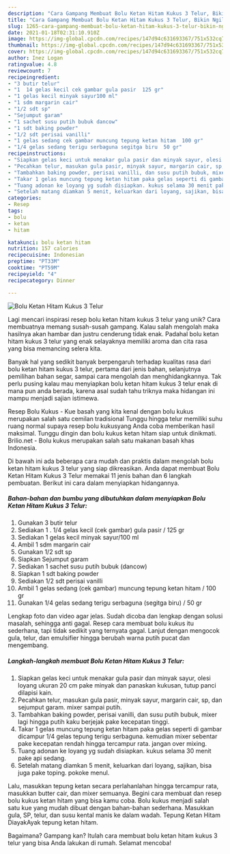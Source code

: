 ```yaml
---
description: "Cara Gampang Membuat Bolu Ketan Hitam Kukus 3 Telur, Bikin Ngiler"
title: "Cara Gampang Membuat Bolu Ketan Hitam Kukus 3 Telur, Bikin Ngiler"
slug: 1265-cara-gampang-membuat-bolu-ketan-hitam-kukus-3-telur-bikin-ngiler
date: 2021-01-18T02:31:10.910Z
image: https://img-global.cpcdn.com/recipes/147d94c631693367/751x532cq70/bolu-ketan-hitam-kukus-3-telur-foto-resep-utama.jpg
thumbnail: https://img-global.cpcdn.com/recipes/147d94c631693367/751x532cq70/bolu-ketan-hitam-kukus-3-telur-foto-resep-utama.jpg
cover: https://img-global.cpcdn.com/recipes/147d94c631693367/751x532cq70/bolu-ketan-hitam-kukus-3-telur-foto-resep-utama.jpg
author: Inez Logan
ratingvalue: 4.8
reviewcount: 7
recipeingredient:
- "3 butir telur"
- "1  14 gelas kecil cek gambar gula pasir  125 gr"
- "1 gelas kecil minyak sayur100 ml"
- "1 sdm margarin cair"
- "1/2 sdt sp"
- "Sejumput garam"
- "1 sachet susu putih bubuk dancow"
- "1 sdt baking powder"
- "1/2 sdt perisai vanilli"
- "1 gelas sedang cek gambar muncung tepung ketan hitam  100 gr"
- "1/4 gelas sedang terigu serbaguna segitga biru  50 gr"
recipeinstructions:
- "Siapkan gelas keci untuk menakar gula pasir dan minyak sayur, olesi loyang ukuran 20 cm pake minyak dan panaskan kukusan, tutup panci dilapisi kain."
- "Pecahkan telur, masukan gula pasir, minyak sayur, margarin cair, sp, dan sejumput garam. mixer sampai putih."
- "Tambahkan baking powder, perisai vanilli, dan susu putih bubuk, mixer lagi hingga putih kaku berjejak pake kecepatan tinggi."
- "Takar 1 gelas muncung tepung ketan hitam paka gelas seperti di gambar dicampur 1/4 gelas tepung terigu serbaguna. kemudian mixer sebentar pake kecepatan rendah hingga tercampur rata. jangan over mixing."
- "Tuang adonan ke loyang yg sudah disiapkan. kukus selama 30 menit pake api sedang."
- "Setelah matang diamkan 5 menit, keluarkan dari loyang, sajikan, bisa juga pake toping. pokoke menul."
categories:
- Resep
tags:
- bolu
- ketan
- hitam

katakunci: bolu ketan hitam 
nutrition: 157 calories
recipecuisine: Indonesian
preptime: "PT33M"
cooktime: "PT59M"
recipeyield: "4"
recipecategory: Dinner

---
```



![Bolu Ketan Hitam Kukus 3 Telur](https://img-global.cpcdn.com/recipes/147d94c631693367/751x532cq70/bolu-ketan-hitam-kukus-3-telur-foto-resep-utama.jpg)

Lagi mencari inspirasi resep bolu ketan hitam kukus 3 telur yang unik? Cara membuatnya memang susah-susah gampang. Kalau salah mengolah maka hasilnya akan hambar dan justru cenderung tidak enak. Padahal bolu ketan hitam kukus 3 telur yang enak selayaknya memiliki aroma dan cita rasa yang bisa memancing selera kita.

Banyak hal yang sedikit banyak berpengaruh terhadap kualitas rasa dari bolu ketan hitam kukus 3 telur, pertama dari jenis bahan, selanjutnya pemilihan bahan segar, sampai cara mengolah dan menghidangkannya. Tak perlu pusing kalau mau menyiapkan bolu ketan hitam kukus 3 telur enak di mana pun anda berada, karena asal sudah tahu triknya maka hidangan ini mampu menjadi sajian istimewa.

Resep Bolu Kukus - Kue basah yang kita kenal dengan bolu kukus merupakan salah satu cemilan tradisional Tunggu hingga telur memiliki suhu ruang normal supaya resep bolu kukusyang Anda coba memberikan hasil maksimal. Tunggu dingin dan bolu kukus ketan hitam siap untuk dinikmati. Brilio.net - Bolu kukus merupakan salah satu makanan basah khas Indonesia.


Di bawah ini ada beberapa cara mudah dan praktis dalam mengolah bolu ketan hitam kukus 3 telur yang siap dikreasikan. Anda dapat membuat Bolu Ketan Hitam Kukus 3 Telur memakai 11 jenis bahan dan 6 langkah pembuatan. Berikut ini cara dalam menyiapkan hidangannya.

<!--inarticleads1-->

##### Bahan-bahan dan bumbu yang dibutuhkan dalam menyiapkan Bolu Ketan Hitam Kukus 3 Telur:

1. Gunakan 3 butir telur
1. Sediakan 1 . 1/4 gelas kecil (cek gambar) gula pasir / 125 gr
1. Sediakan 1 gelas kecil minyak sayur/100 ml
1. Ambil 1 sdm margarin cair
1. Gunakan 1/2 sdt sp
1. Siapkan Sejumput garam
1. Sediakan 1 sachet susu putih bubuk (dancow)
1. Siapkan 1 sdt baking powder
1. Sediakan 1/2 sdt perisai vanilli
1. Ambil 1 gelas sedang (cek gambar) muncung tepung ketan hitam / 100 gr
1. Gunakan 1/4 gelas sedang terigu serbaguna (segitga biru) / 50 gr


Lengkap foto dan video agar jelas. Sudah dicoba dan lengkap dengan solusi masalah, sehingga anti gagal. Resep cara membuat bolu kukus itu sederhana, tapi tidak sedikit yang ternyata gagal. Lanjut dengan mengocok gula, telur, dan emulsifier hingga berubah warna putih pucat dan mengembang. 

<!--inarticleads2-->

##### Langkah-langkah membuat Bolu Ketan Hitam Kukus 3 Telur:

1. Siapkan gelas keci untuk menakar gula pasir dan minyak sayur, olesi loyang ukuran 20 cm pake minyak dan panaskan kukusan, tutup panci dilapisi kain.
1. Pecahkan telur, masukan gula pasir, minyak sayur, margarin cair, sp, dan sejumput garam. mixer sampai putih.
1. Tambahkan baking powder, perisai vanilli, dan susu putih bubuk, mixer lagi hingga putih kaku berjejak pake kecepatan tinggi.
1. Takar 1 gelas muncung tepung ketan hitam paka gelas seperti di gambar dicampur 1/4 gelas tepung terigu serbaguna. kemudian mixer sebentar pake kecepatan rendah hingga tercampur rata. jangan over mixing.
1. Tuang adonan ke loyang yg sudah disiapkan. kukus selama 30 menit pake api sedang.
1. Setelah matang diamkan 5 menit, keluarkan dari loyang, sajikan, bisa juga pake toping. pokoke menul.


Lalu, masukkan tepung ketan secara perlahanlahan hingga tercampur rata, masukkan butter cair, dan mixer semuanya. Begini cara membuat dan resep bolu kukus ketan hitam yang bisa kamu coba. Bolu kukus menjadi salah satu kue yang mudah dibuat dengan bahan-bahan sederhana. Masukkan gula, SP, telur, dan susu kental manis ke dalam wadah. Tepung Ketan Hitam DiayakAyak tepung ketan hitam. 

Bagaimana? Gampang kan? Itulah cara membuat bolu ketan hitam kukus 3 telur yang bisa Anda lakukan di rumah. Selamat mencoba!
